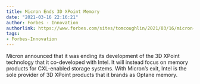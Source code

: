 ```yaml
---
title: Micron Ends 3D XPoint Memory
date: "2021-03-16 22:16:21"
author: Forbes - Innovation
authorlink: https://www.forbes.com/sites/tomcoughlin/2021/03/16/micron-ends-3d-xpoint-memory/
tags:
- Forbes-Innovation
---
```

Micron announced that it was ending its development of the 3D XPoint technology that it co-developed with Intel.  It will instead focus on memory products for CXL-enabled storage systems.  With Micron’s exit, Intel is the sole provider of 3D XPoint products that it brands as Optane memory.